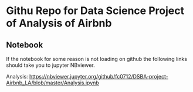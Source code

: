 # Githu Repo for Data Science Project of Analysis of Airbnb

## Notebook
If the notebook for some reason is not loading on github the following links should take you to jupyter NBviewer. 

Analysis: https://nbviewer.jupyter.org/github/fc0712/DSBA-project-Airbnb_LA/blob/master/Analysis.ipynb
